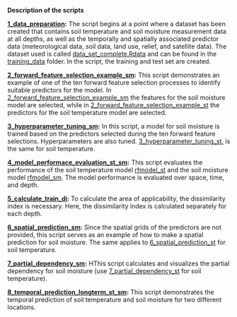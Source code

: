 **Description of the scripts**

**[1_data_preparation](scripts/1_data_preparation.R):** 
The script begins at a point where a dataset has been created that contains soil temperature and soil moisture measurement data at all depths, as well as the temporally and spatially associated predictor data (meteorological data, soil data, land use, relief, and satellite data). The dataset used is called [data_set_complete.Rdata](training_data/data_set_complete.Rdata) and can be found in the [training_data](training_data) folder. In the script, the training and test set are created.

**[2_forward_feature_selection_example_sm](scripts/2_forward_feature_selection_example_sm.R):** 
This script demonstrates an example of one of the ten forward feature selection processes to identify suitable predictors for the model. In [2_forward_feature_selection_example_sm](scripts/2_forward_feature_selection_example_sm.R) the features for the soil moisture model are selected, while in [2_forward_feature_selection_example_st](scripts/2_forward_feature_selection_example_st.R) the predictors for the soil temperature model are selected.

**[3_hyperparameter_tuning_sm](scripts/3_hyperparameter_tuning_sm.R):**
In this script, a model for soil moisture is trained based on the predictors selected during the ten forward feature selections. Hyperparameters are also tuned.  [3_hyperparameter_tuning_st.](scripts/3_hyperparameter_tuning_st.R) is the same for soil temperature.

**[4_model_performace_evaluation_st_sm](scripts/4_model_performace_evaluation_st_sm.R):**
This script evaluates the performance of the soil temperature model [rfmodel_st](models/rfmodel_st.Rdata) and the soil moisture model [rfmodel_sm](models/rfmodel_sm.Rdata). The model performance is evaluated over space, time, and depth.

**[5_calculate_train_di](scripts/5_calculate_train_di.R):** 
To calculate the area of applicability, the dissimilarity index is necessary. Here, the dissimilarity index is calculated separately for each depth.

**[6_spatial_prediction_sm](scripts/6_spatial_prediction_sm.R):** 
Since the spatial grids of the predictors are not provided, this script serves as an example of how to make a spatial prediction for soil moisture. The same applies to [6_spatial_prediction_st](scripts/6_spatial_prediction_st.R) for soil temperature.

**[7_partial_dependency_sm](scripts/7_partial_dependency_sm.R):** 
HThis script calculates and visualizes the partial dependency for soil moisture (use [7_partial_dependency_st](scripts/7_partial_dependency_st.R) for soil temperature).

**[8_temporal_prediction_longterm_st_sm](scripts/8_temporal_prediction_longterm_st_sm.R):** 
This script demonstrates the temporal prediction of soil temperature and soil moisture for two different locations.
